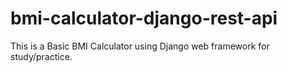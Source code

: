 # bmi-calculator-django-rest-api
This is a Basic BMI Calculator using Django web framework for study/practice. 
